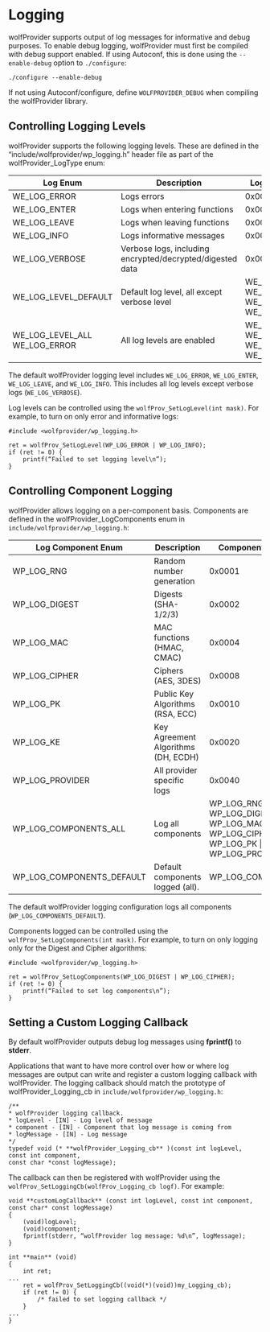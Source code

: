 # Logging

wolfProvider supports output of log messages for informative and debug purposes. To enable debug logging, wolfProvider must first be compiled with debug support enabled. If using Autoconf, this is done using the `--enable-debug` option to `./configure`:
```
./configure --enable-debug
```

If not using Autoconf/configure, define `WOLFPROVIDER_DEBUG` when compiling the wolfProvider library.

## Controlling Logging Levels

wolfProvider supports the following logging levels. These are defined in the “include/wolfprovider/wp_logging.h” header file as part of the wolfProvider_LogType enum:

| Log Enum | Description | Log Enum Value | 
| -------------- |  --------------- |--------------------- |
| WE_LOG_ERROR | Logs errors | 0x0001 |
| WE_LOG_ENTER | Logs when entering functions | 0x0002 |
| WE_LOG_LEAVE | Logs when leaving functions | 0x0004 |
| WE_LOG_INFO | Logs informative messages | 0x0008 |
| WE_LOG_VERBOSE | Verbose logs, including encrypted/decrypted/digested data | 0x0010 |
| WE_LOG_LEVEL_DEFAULT | Default log level, all except verbose level | WE_LOG_ERROR &#124; WE_LOG_ENTER &#124; WE_LOG_LEAVE &#124; WE_LOG_INFO |
WE_LOG_LEVEL_ALL WE_LOG_ERROR | All log levels are enabled | WE_LOG_ENTER &#124; WE_LOG_LEAVE &#124; WE_LOG_INFO &#124; WE_LOG_VERBOSE |


The default wolfProvider logging level includes `WE_LOG_ERROR`, `WE_LOG_ENTER`, `WE_LOG_LEAVE`, and `WE_LOG_INFO`. This includes all log levels except verbose logs (`WE_LOG_VERBOSE`).

Log levels can be controlled using the `wolfProv_SetLogLevel(int mask)`. For example, to turn on only error and informative logs:
```
#include <wolfprovider/wp_logging.h>

ret = wolfProv_SetLogLevel(WP_LOG_ERROR | WP_LOG_INFO);
if (ret != 0) {
    printf(“Failed to set logging level\n”);
}
```

## Controlling Component Logging

wolfProvider allows logging on a per-component basis. Components are defined in the wolfProvider_LogComponents enum in `include/wolfprovider/wp_logging.h`:

| Log Component Enum | Description | Component Enum Value |
| ------------------------------ | --------------- | -------------------------------- |
| WP_LOG_RNG | Random number generation | 0x0001 |
| WP_LOG_DIGEST | Digests (SHA-1/2/3) | 0x0002 |
| WP_LOG_MAC | MAC functions (HMAC, CMAC) | 0x0004 |
| WP_LOG_CIPHER | Ciphers (AES, 3DES) | 0x0008 |
| WP_LOG_PK | Public Key Algorithms (RSA, ECC) | 0x0010 |
| WP_LOG_KE | Key Agreement Algorithms (DH, ECDH) | 0x0020 |
| WP_LOG_PROVIDER | All provider specific logs | 0x0040 |
| WP_LOG_COMPONENTS_ALL | Log all components | WP_LOG_RNG &#124; WP_LOG_DIGEST &#124; WP_LOG_MAC &#124; WP_LOG_CIPHER &#124; WP_LOG_PK &#124; WP_LOG_KE &#124; WP_LOG_PROVIDER |
| WP_LOG_COMPONENTS_DEFAULT | Default components logged (all). | WP_LOG_COMPONENTS_ALL |


The default wolfProvider logging configuration logs all components (`WP_LOG_COMPONENTS_DEFAULT`).

Components logged can be controlled using the `wolfProv_SetLogComponents(int mask)`. For example, to turn on only logging only for the Digest and Cipher algorithms:
```
#include <wolfprovider/wp_logging.h>

ret = wolfProv_SetLogComponents(WP_LOG_DIGEST | WP_LOG_CIPHER);
if (ret != 0) {
    printf(“Failed to set log components\n”);
}
```
## Setting a Custom Logging Callback

By default wolfProvider outputs debug log messages using **fprintf()** to **stderr**.

Applications that want to have more control over how or where log messages are output can write and register a custom logging callback with wolfProvider. The logging callback should match the prototype of wolfProvider_Logging_cb in `include/wolfprovider/wp_logging.h`:
```
/**
* wolfProvider logging callback.
* logLevel - [IN] - Log level of message
* component - [IN] - Component that log message is coming from
* logMessage - [IN] - Log message
*/
typedef void (* **wolfProvider_Logging_cb** )(const int logLevel,
const int component,
const char *const logMessage);
```
The callback can then be registered with wolfProvider using the `wolfProv_SetLoggingCb(wolfProv_Logging_cb logf)`. For example:
```
void **customLogCallback** (const int logLevel, const int component,
const char* const logMessage)
{
    (void)logLevel;
    (void)component;
    fprintf(stderr, “wolfProvider log message: %d\n”, logMessage);
}

int **main** (void)
{
    int ret;
...
    ret = wolfProv_SetLoggingCb((void(*)(void))my_Logging_cb);
    if (ret != 0) {
        /* failed to set logging callback */
    }
...
}
```
